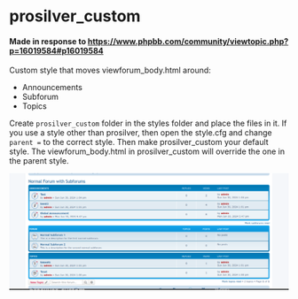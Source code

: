 
# prosilver_custom
#### Made in response to https://www.phpbb.com/community/viewtopic.php?p=16019584#p16019584

Custom style that moves viewforum_body.html around:

* Announcements
* Subforum
* Topics

Create `prosilver_custom` folder in the styles folder and place the files in it. If you use a style other than prosilver, then open the style.cfg and change ``parent =`` to the correct style. Then make prosilver_custom your default style. The viewforum_body.html in prosilver_custom will override the one in the parent style.

![Screenshot](./contrib/screenshot.png)
